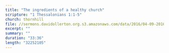 ```yaml
---
title: "The ingredients of a healthy church"
scripture: "1 Thessalonians 1:1-5"
church: thornhill
file: //sermons.davidollerton.org.s3.amazonaws.com/data/2016/04-09-2016.mp3
excerpt: ""
summary: ""
duration: "33:36"
length: "32252105"
---
```

